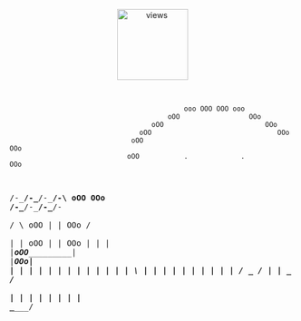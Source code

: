 <p align="middle">
<a href="https://github.com/WingSunAu"><img alt="views" title="Github views" src="https://komarev.com/ghpvc/?username=WingSunAu&style=flat-circle" width="125"/></a>

<p align="middle">
<!-- language: lang-none -->
<pre>

                                               ooo OOO OOO ooo
                                           oOO                 OOo
                                       oOO                         OOo
                                    oOO                               OOo
                                  oOO                                   OOo
                                 oOO           .             .            OOo
  /-\___/-\___/-\___/-\         oOO                                         OOo         /-\___/-\___/-\___/-\
 /                     \       oOO             |             |               OOo       /                     \
|                       |     oOO              |             |                OOo     |                       |
|                       |_____oOO______________|             |________________OOo_____|                       |
|     |     |     |     |                     |               |                       |     |     |     |     |
 \    |     |     |     |                    |                 |                      |     |     |     |    /
                   \_ _/                    |                   |                      \_ _/     
                                           |                     |
                                           |                     |
                                           |                     |
                                            |                   |
                                             \_________________/
     
</pre>
